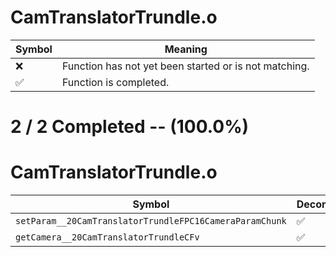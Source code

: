 # CamTranslatorTrundle.o
| Symbol | Meaning 
| ------------- | ------------- 
| :x: | Function has not yet been started or is not matching. 
| :white_check_mark: | Function is completed. 


# 2 / 2 Completed -- (100.0%)
# CamTranslatorTrundle.o
| Symbol | Decompiled? |
| ------------- | ------------- |
| `setParam__20CamTranslatorTrundleFPC16CameraParamChunk` | :white_check_mark: |
| `getCamera__20CamTranslatorTrundleCFv` | :white_check_mark: |
